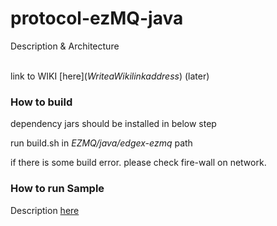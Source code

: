 # protocol-ezMQ-java

Description & Architecture</br></br>

link to WIKI [here]($Write a Wiki link address$) (later)

### How to build 

dependency jars should be installed in below step

run build.sh in *EZMQ/java/edgex-ezmq* path

if there is some build error. please check fire-wall on network.


### How to run Sample

Description [here](./sample/README.md)
